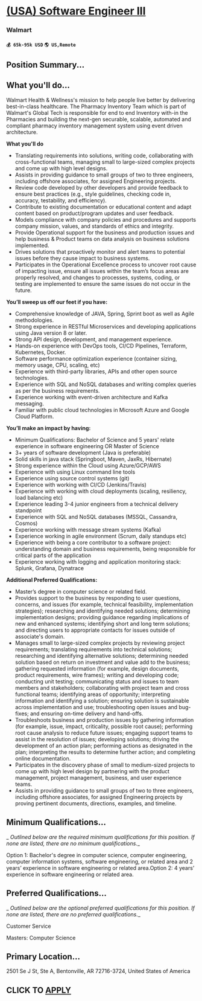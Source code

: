 # [(USA) Software Engineer III](https://www.remotewlb.com/apply/usa-software-engineer-iii-42462)  
### Walmart  
#### `💰 65k-95k USD` `🌎 US,Remote`  

## Position Summary...

## What you'll do...

Walmart Health & Wellness's mission to help people live better by delivering best-in-class healthcare. The Pharmacy Inventory Team which is part of Walmart's Global Tech is responsible for end to end Inventory with-in the Pharmacies and building the next-gen securable, scalable, automated and compliant pharmacy inventory management system using event driven architecture.

 **What you'll do**

  * Translating requirements into solutions, writing code, collaborating with cross-functional teams, managing small to large-sized complex projects and come up with high level designs.
  * Assists in providing guidance to small groups of two to three engineers, including offshore associates, for assigned Engineering projects.
  * Review code developed by other developers and provide feedback to ensure best practices (e.g., style guidelines, checking code in, accuracy, testability, and efficiency).
  * Contribute to existing documentation or educational content and adapt content based on product/program updates and user feedback.
  * Models compliance with company policies and procedures and supports company mission, values, and standards of ethics and integrity.
  * Provide Operational support for the business and production issues and help business & Product teams on data analysis on business solutions implemented.
  * Drives solutions that proactively monitor and alert teams to potential issues before they cause impact to business systems.
  * Participates in the Operational Excellence process to uncover root cause of impacting issue, ensure all issues within the team’s focus areas are properly resolved, and changes to processes, systems, coding, or testing are implemented to ensure the same issues do not occur in the future.

 **You’ll sweep us off our feet if you have:**

  * Comprehensive knowledge of JAVA, Spring, Sprint boot as well as Agile methodologies.
  * Strong experience in RESTful Microservices and developing applications using Java version 8 or later.
  * Strong API design, development, and management experience.
  * Hands-on experience with DevOps tools, CI/CD Pipelines, Terraform, Kubernetes, Docker.
  * Software performance optimization experience (container sizing, memory usage, CPU, scaling, etc)
  * Experience with third-party libraries, APIs and other open source technologies.
  * Experience with SQL and NoSQL databases and writing complex queries as per the business requirements.
  * Experience working with event-driven architecture and Kafka messaging.
  * Familiar with public cloud technologies in Microsoft Azure and Google Cloud Platform.

 **You’ll make an impact by having:**

  * Minimum Qualifications: Bachelor of Science and 5 years' relate experience in software engineering OR Master of Science
  * 3+ years of software development (Java is preferable)
  * Solid skills in java stack (Springboot, Maven, JaxRs, Hibernate)
  * Strong experience within the Cloud using Azure/GCP/AWS
  * Experience with using Linux command line tools
  * Experience using source control systems (git)
  * Experience with working with CI/CD (Jenkins/Travis)
  * Experience with working with cloud deployments (scaling, resiliency, load balancing etc)
  * Experience leading 3-4 junior engineers from a technical delivery standpoint
  * Experience with SQL and NoSQL databases (MSSQL, Cassandra, Cosmos)
  * Experience working with message stream systems (Kafka)
  * Experience working in agile environment (Scrum, daily standups etc)
  * Experience with being a core contributor to a software project: understanding domain and business requirements, being responsible for critical parts of the application
  * Experience working with logging and application monitoring stack: Splunk, Grafana, Dynatrace

 **Additional Preferred Qualifications:**

  * Master’s degree in computer science or related field.
  * Provides support to the business by responding to user questions, concerns, and issues (for example, technical feasibility, implementation strategies); researching and identifying needed solutions; determining implementation designs; providing guidance regarding implications of new and enhanced systems; identifying short and long term solutions; and directing users to appropriate contacts for issues outside of associate's domain.
  * Manages small to large-sized complex projects by reviewing project requirements; translating requirements into technical solutions; researching and identifying alternative solutions; determining needed solution based on return on investment and value add to the business; gathering requested information (for example, design documents, product requirements, wire frames); writing and developing code; conducting unit testing; communicating status and issues to team members and stakeholders; collaborating with project team and cross functional teams; identifying areas of opportunity; interpreting information and identifying a solution; ensuring solution is sustainable across implementation and use; troubleshooting open issues and bug-fixes; and ensuring on-time delivery and hand-offs.
  * Troubleshoots business and production issues by gathering information (for example, issue, impact, criticality, possible root cause); performing root cause analysis to reduce future issues; engaging support teams to assist in the resolution of issues; developing solutions; driving the development of an action plan; performing actions as designated in the plan; interpreting the results to determine further action; and completing online documentation.
  * Participates in the discovery phase of small to medium-sized projects to come up with high level design by partnering with the product management, project management, business, and user experience teams.
  * Assists in providing guidance to small groups of two to three engineers, including offshore associates, for assigned Engineering projects by proving pertinent documents, directions, examples, and timeline.

##

##  **Minimum Qualifications...**

 _ _Outlined below are the required minimum qualifications for this position. If none are listed, there are no minimum qualifications.__

Option 1: Bachelor's degree in computer science, computer engineering, computer information systems, software engineering, or related area and 2 years’ experience in software engineering or related area.Option 2: 4 years’ experience in software engineering or related area.

##

##  **Preferred Qualifications...**

 _ _Outlined below are the optional preferred qualifications for this position. If none are listed, there are no preferred qualifications.__

Customer Service

Masters: Computer Science

##

##  **Primary Location...**

2501 Se J St, Ste A, Bentonville, AR 72716-3724, United States of America  
## CLICK TO [APPLY](https://www.remotewlb.com/apply/usa-software-engineer-iii-42462)


